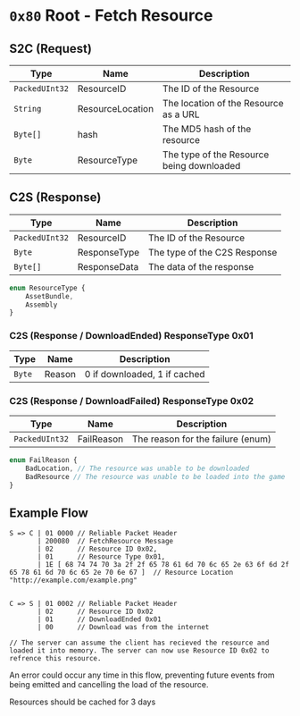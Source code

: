 ﻿# `0x80` Root - Fetch Resource 
## S2C (Request)
| Type | Name | Description |
| --- | --- | --- |
| `PackedUInt32` | ResourceID | The ID of the Resource |
| `String` | ResourceLocation | The location of the Resource as a URL |
| `Byte[]` | hash | The MD5 hash of the resource |
| `Byte` | ResourceType | The type of the Resource being downloaded |

## C2S (Response)
| Type | Name | Description |
| --- | --- | --- |
| `PackedUInt32` | ResourceID | The ID of the Resource |
| `Byte` | ResponseType | The type of the C2S Response |
| `Byte[]` | ResponseData | The data of the response |

```ts
enum ResourceType {
    AssetBundle,
    Assembly
}
```

### C2S (Response / DownloadEnded) ResponseType 0x01
| Type | Name | Description |
| --- | --- | --- |
| `Byte` | Reason | 0 if downloaded, 1 if cached |

### C2S (Response / DownloadFailed) ResponseType 0x02
| Type | Name | Description |
| --- | --- | --- |
| `PackedUInt32` | FailReason | The reason for the failure (enum) |

```ts
enum FailReason {
    BadLocation, // The resource was unable to be downloaded
    BadResource // The resource was unable to be loaded into the game
}
```

## Example Flow
```
S => C | 01 0000 // Reliable Packet Header
       | 200080  // FetchResource Message
       | 02      // Resource ID 0x02,
       | 01      // Resource Type 0x01,
       | 1E [ 68 74 74 70 3a 2f 2f 65 78 61 6d 70 6c 65 2e 63 6f 6d 2f 65 78 61 6d 70 6c 65 2e 70 6e 67 ]  // Resource Location "http://example.com/example.png"


C => S | 01 0002 // Reliable Packet Header
       | 02      // Resource ID 0x02
       | 01      // DownloadEnded 0x01
       | 00      // Download was from the internet

// The server can assume the client has recieved the resource and loaded it into memory. The server can now use Resource ID 0x02 to refrence this resource.
```
An error could occur any time in this flow, preventing future events from being emitted and cancelling the load of the resource.

Resources should be cached for 3 days

